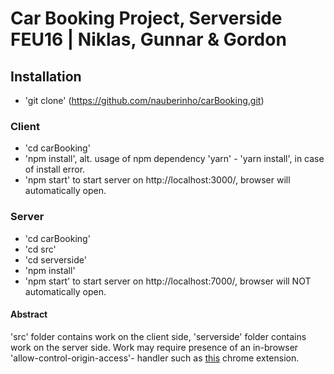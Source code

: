 
# Car Booking Project, Serverside FEU16 | Niklas, Gunnar & Gordon

## Installation
- 'git clone' (https://github.com/nauberinho/carBooking.git)

### Client
- 'cd carBooking'
- 'npm install', alt. usage of npm dependency 'yarn' - 'yarn install', in case of install error.
- 'npm start' to start server on http://localhost:3000/, browser will automatically open.

### Server
- 'cd carBooking'
- 'cd src'
- 'cd serverside'
- 'npm install'
- 'npm start' to start server on http://localhost:7000/, browser will NOT automatically open.

#### Abstract
'src' folder contains work on the client side, 'serverside' folder contains work on the server side.
Work may require presence of an in-browser 'allow-control-origin-access'- handler such as [this](allow-control-allow-https://chrome.google.com/webstore/detail/allow-control-allow-origi/nlfbmbojpeacfghkpbjhddihlkkiljbi) chrome extension.